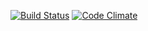 [![Build Status](https://travis-ci.org/mikekauffman/album-blast.svg?branch=master)](https://travis-ci.org/mikekauffman/album-blast) [![Code Climate](https://codeclimate.com/github/mikekauffman/album-blast.png)](https://codeclimate.com/github/mikekauffman/album-blast)
